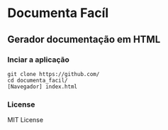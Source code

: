 # Documenta Facíl
## Gerador documentação em HTML

### Inciar a aplicação
```
git clone https://github.com/
cd documenta_facil/
[Navegador] index.html
```

### License
MIT License